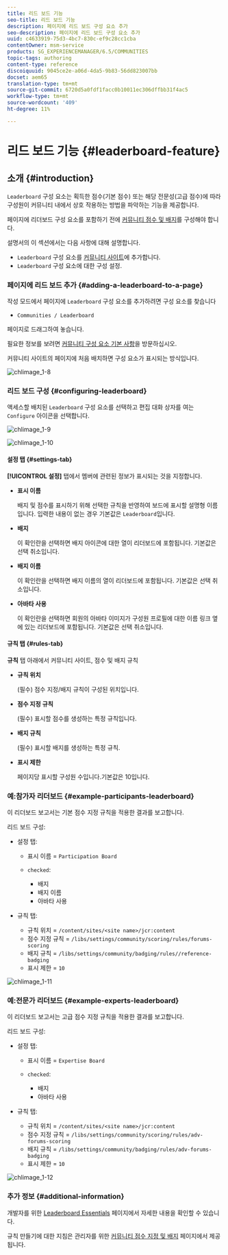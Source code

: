 ```yaml
---
title: 리드 보드 기능
seo-title: 리드 보드 기능
description: 페이지에 리드 보드 구성 요소 추가
seo-description: 페이지에 리드 보드 구성 요소 추가
uuid: c4633919-75d3-4bc7-830c-ef9c28cc1cba
contentOwner: msm-service
products: SG_EXPERIENCEMANAGER/6.5/COMMUNITIES
topic-tags: authoring
content-type: reference
discoiquuid: 9045ce2e-a06d-4da5-9b83-56dd823007bb
docset: aem65
translation-type: tm+mt
source-git-commit: 6720d5a0fdf1facc0b10011ec306dffbb31f4ac5
workflow-type: tm+mt
source-wordcount: '409'
ht-degree: 11%

---
```



# 리드 보드 기능 {#leaderboard-feature}

## 소개 {#introduction}

`Leaderboard` 구성 요소는 획득한 점수(기본 점수) 또는 해당 전문성(고급 점수)에 따라 구성원이 커뮤니티 내에서 상호 작용하는 방법을 파악하는 기능을 제공합니다.

페이지에 리더보드 구성 요소를 포함하기 전에 [커뮤니티 점수 및 배지](/help/communities/implementing-scoring.md)를 구성해야 합니다.

설명서의 이 섹션에서는 다음 사항에 대해 설명합니다.

* `Leaderboard` 구성 요소를 [커뮤니티 사이트](/help/communities/overview.md#community-sites)에 추가합니다.
* `Leaderboard` 구성 요소에 대한 구성 설정.

### 페이지에 리드 보드 추가 {#adding-a-leaderboard-to-a-page}

작성 모드에서 페이지에 `Leaderboard` 구성 요소를 추가하려면 구성 요소를 찾습니다

* `Communities / Leaderboard`

페이지로 드래그하여 놓습니다.

필요한 정보를 보려면 [커뮤니티 구성 요소 기본 사항](/help/communities/basics.md)을 방문하십시오.

커뮤니티 사이트의 페이지에 처음 배치하면 구성 요소가 표시되는 방식입니다.

![chlimage_1-8](assets/chlimage_1-8.png)

### 리드 보드 구성 {#configuring-leaderboard}

액세스할 배치된 `Leaderboard` 구성 요소를 선택하고 편집 대화 상자를 여는 `Configure` 아이콘을 선택합니다.

![chlimage_1-9](assets/chlimage_1-9.png)

![chlimage_1-10](assets/chlimage_1-10.png)

#### 설정 탭 {#settings-tab}

**[!UICONTROL 설정]** 탭에서 멤버에 관련된 정보가 표시되는 것을 지정합니다.

* **표시 이름**

   배지 및 점수를 표시하기 위해 선택한 규칙을 반영하여 보드에 표시할 설명형 이름입니다.
입력한 내용이 없는 경우 기본값은 `Leaderboard`입니다.

* **배지**

   이 확인란을 선택하면 배지 아이콘에 대한 열이 리더보드에 포함됩니다.
기본값은 선택 취소입니다.

* **배지 이름**

   이 확인란을 선택하면 배지 이름의 열이 리더보드에 포함됩니다.
기본값은 선택 취소입니다.

* **아바타 사용**

   이 확인란을 선택하면 회원의 아바타 이미지가 구성원 프로필에 대한 이름 링크 옆에 있는 리더보드에 포함됩니다.
기본값은 선택 취소입니다.

#### 규칙 탭 {#rules-tab}

**규칙** 탭 아래에서 커뮤니티 사이트, 점수 및 배지 규칙

* **규칙 위치**

   (필수) 점수 지정/배지 규칙이 구성된 위치입니다.

* **점수 지정 규칙**

   (필수) 표시할 점수를 생성하는 특정 규칙입니다.

* **배지 규칙**

   (필수) 표시할 배지를 생성하는 특정 규칙.

* **표시 제한**

   페이지당 표시할 구성원 수입니다.기본값은 10입니다.

### 예:참가자 리더보드 {#example-participants-leaderboard}

이 리더보드 보고서는 기본 점수 지정 규칙을 적용한 결과를 보고합니다.

리드 보드 구성:

* 설정 탭:

   * 표시 이름 = `Participation Board`
   * `checked`:

      * 배지
      * 배지 이름
      * 아바타 사용

* 규칙 탭:

   * 규칙 위치 = `/content/sites/<site name>/jcr:content`
   * 점수 지정 규칙 = `/libs/settings/community/scoring/rules/forums-scoring`
   * 배지 규칙 = `/libs/settings/community/badging/rules//reference-badging`
   * 표시 제한 = `10`

![chlimage_1-11](assets/chlimage_1-11.png)

### 예:전문가 리더보드 {#example-experts-leaderboard}

이 리더보드 보고서는 고급 점수 지정 규칙을 적용한 결과를 보고합니다.

리드 보드 구성:

* 설정 탭:

   * 표시 이름 = `Expertise Board`
   * `checked`:

      * 배지
      * 아바타 사용

* 규칙 탭:

   * 규칙 위치 = `/content/sites/<site name>/jcr:content`
   * 점수 지정 규칙 = `/libs/settings/community/scoring/rules/adv-forums-scoring`
   * 배지 규칙 = `/libs/settings/community/badging/rules/adv-forums-badging`
   * 표시 제한 = `10`

![chlimage_1-12](assets/chlimage_1-12.png)

### 추가 정보 {#additional-information}

개발자를 위한 [Leaderboard Essentials](/help/communities/leaderboard.md) 페이지에서 자세한 내용을 확인할 수 있습니다.

규칙 만들기에 대한 지침은 관리자를 위한 [커뮤니티 점수 지정 및 배지](/help/communities/implementing-scoring.md) 페이지에서 제공됩니다.
